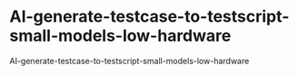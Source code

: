 # AI-generate-testcase-to-testscript-small-models-low-hardware
AI-generate-testcase-to-testscript-small-models-low-hardware
